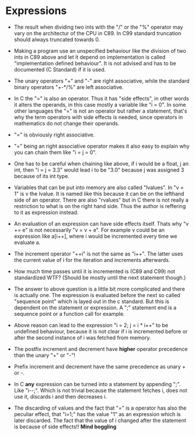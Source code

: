 # Expressions

- The result when dividing two ints with the "/" or the "%" operator may vary on the architectur of the CPU in C89. In C99 standard truncation should always truncated towards 0.

- Making a program use an unspecified behaviour like the division of two ints in C89 above and let it depend on implementation is called "implementation defined behaviour". It is not advised and has to be documented (C Standard) if it is used.

- The unary operators "+" and "-" are right associative, while the standard binary operators "+-*/%" are left associative.

- In C the "=" is also an operator. Thus it has "side effects", in other words it alters the operands, in this case mostly a variable like "i = 0". In some other languages the "=" is not an operator but rather a statement, that's why the term operators with side effects is needed, since operators in mathematics do not change their operands.

- "=" is obviously right associative.

- "=" being an right associative operator makes it also easy to explain why you can chain them like "i = j = 0".

- One has to be careful when chaining like above, if i would be a float, j an int, then "i = j = 3.3" would lead i to be "3.0" because j was assigned 3 because of its int type.

- Variables that can be put into memory are also called "lvalues". In "v = 1" is v the lvalue. It is named like this because it can be on the lefthand side of an operator. There are also "rvalues" but in C there is not really a restriction to what is on the right hand side. Thus the author is reffering to it as expression instead.

- An evaluation of an expression can have side effects itself. Thats why "v += e" is not necessarily "v = v + e". For example v could be an expression like a[i++], where i would be incremented every time we evaluate a.

- The increment operator "++i" is not the same as "i++". The latter uses the current value of i for the iteration and increments afterwards.

- How much time passes until it is incremented is (C89 and C99) not standardized WTF? (Should be mostly until the next statement though.)

- The answer to above question is a little bit more complicated and there is actually one. The expression is evaluated before the next so called "sequence point" which is layed out in the c standard. But this is dependent on the statement or expression. A ";" statement end is a sequence point or a function call for example.

- Above reason can lead to the expression "i = 2; j = i * i++" to be undefined behaviour, because it is not clear if i is incremented before or after the second instance of i was fetched from memory.

- The postfix increment and decrement have **higher** operator precedence than the unary "+" or "-"!

- Prefix increment and decrement have the same precedence as unary + or -.

- In C **any** expression can be turned into a statement by appending ";". Like "i--;". Which is not trivial because the statement fetches i, does not use it, discards i and then decreases i.

- The discarding of values and the fact that "=" is a operator has also the peculiar effect, that "i=1;" has the value "1" as an expression which is later discarded. The fact that the value of i changed after the statement is because of side effects!! **Mind boggling**
